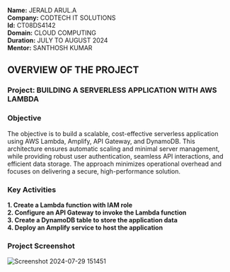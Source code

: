 **Name:** JERALD ARUL.A  
**Company:** CODTECH IT SOLUTIONS  
**Id:** CT08DS4142  
**Domain:** CLOUD COMPUTING  
**Duration:** JULY TO AUGUST 2024  
**Mentor:** SANTHOSH KUMAR  

## OVERVIEW OF THE PROJECT

### Project: BUILDING A SERVERLESS APPLICATION WITH AWS LAMBDA

### Objective
The objective is to build a scalable, cost-effective serverless application using AWS Lambda, Amplify, API Gateway, and DynamoDB. This architecture ensures automatic scaling and minimal server management, while providing robust user authentication, seamless API interactions, and efficient data storage. The approach minimizes operational overhead and focuses on delivering a secure, high-performance solution.

### Key Activities
**1. Create a Lambda function with IAM role**  
**2. Configure an API Gateway to invoke the Lambda function**  
**3. Create a DynamoDB table to store the application data**  
**4. Deploy an Amplify service to host the application**

### Project Screenshot

![Screenshot 2024-07-29 151451](https://github.com/user-attachments/assets/6571ff8d-d657-4343-a244-fd8745b8c1ed)


